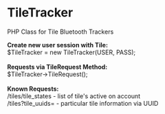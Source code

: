 # TileTracker
PHP Class for Tile Bluetooth Trackers

<b>Create new user session with Tile:</b><br>
$TileTracker = new TileTracker(USER, PASS);
<br><br>
<b>Requests via TileRequest Method:</b><br>
$TileTracker->TileRequest();
<br><br>
<b>Known Requests:</b><br>
/tiles/tile_states - list of tile's active on account<br>
/tiles?tile_uuids= - particular tile information via UUID